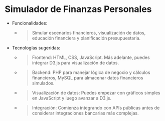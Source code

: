 # Simulador de Finanzas Personales

- Funcionalidades:
    - > Simular escenarios financieros, visualización de datos, educación financiera y planificación presupuestaria.
- Tecnologías sugeridas:
    - > Frontend: HTML, CSS, JavaScript. Más adelante, puedes integrar D3.js para visualización de datos.
    - > Backend: PHP para manejar lógica de negocio y cálculos financieros, MySQL para almacenar datos financieros simulados.
    - > Visualización de datos: Puedes empezar con gráficos simples en JavaScript y luego avanzar a D3.js.
    - > Integración: Comienza integrando con APIs públicas antes de considerar integraciones bancarias más complejas.